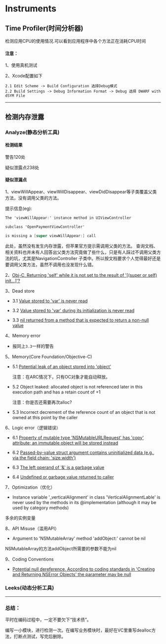 # Instruments

## Time Profiler(时间分析器)
检测应用CPU的使用情况.可以看到应用程序中各个方法正在消耗CPU时间

#### 注意：

1、使用真机测试

2、Xcode配置如下

```
2.1 Edit Scheme -> Build Configuration 选择Debug模式
2.2 Build Settings -> Debug Information Format -> Debug 选择 DWARF with dSYM File
```

---

## 检测内存泄露

### Analyze(静态分析工具)

#### 检测结果

警告120处

疑似泄露点238处

#### 疑似泄漏点

1、viewWillAppear、viewWillDisappear、viewDidDisappear等子类覆盖父类方法，没有调用父类的方法。

提示信息(eg):
```objective-c
The 'viewWillAppear:' instance method in UIViewController

subclass 'OpenPaymentViewController'

is missing a [super viewWillAppear:] call
```

此处，虽然没有发生内存泄露，但苹果官方提示需调用父类的方法。
查询文档、相关资料也并未有人回答出父类方法究竟做了些什么，只是有人踩过不调用父类方法的坑，尤其是NavigationController
子类中。所以按文档要求个人觉得最好还是要调用父类方法，虽然不调用也没发现什么错。

2、[Obj-C, Returning 'self' while it is not set to the result of '[(super or self) init…]'?
](https://stackoverflow.com/questions/8072385/obj-c-returning-self-while-it-is-not-set-to-the-result-of-super-or-self-i)

3、Dead store

 - 3.1 [Value stored to 'var' is never read](http://blog.csdn.net/duxinfeng2010/article/details/17840573)

 - 3.2 [Value stored to 'var' during its initialization is never read](https://stackoverflow.com/questions/12665081/value-stored-to-mykeyarray-during-its-initialization-is-never-read)

 - 3.3 [nil returned from a method that is expected to return a non-null value](https://stackoverflow.com/questions/39356369/null-is-returned-from-a-method-that-is-expected-to-return-a-non-null-value-wit)

4、Memory error

 - 报同上`3.3`一样的警告

5、Memory(Core Foundation/Objective-C)

 - 5.1 [Potential leak of an object stored into 'object'](https://stackoverflow.com/questions/19737851/potential-leak-of-object)

     注意：在ARC情况下，只有OC对象才能自动释放。

 - 5.2 Object leaked: allocated object is not referenced later in this execution path and has a retain count of +1

     注意：你是否还需要再次alloc?

 - 5.3 Incorrect decrement of the reference count of an object that is not owned at this point by the caller

6、Logic error（逻辑错误）

 - 6.1 [Property of mutable type 'NSMutableURLRequest' has 'copy' attribute; an immutable object will be stored instead](https://github.com/AFNetworking/AFNetworking/issues/3916)

 - 6.2 [Passed-by-value struct argument contains uninitialized data (e.g., via the field chain: 'size.width')](http://www.cnblogs.com/chaoyueME/p/5977320.html)

 - 6.3 [The left operand of '&' is a garbage value](http://blog.csdn.net/hamasn/article/details/7601592)

 - 6.4 [Undefined or garbage value returned to caller](https://stackoverflow.com/questions/8041556/logic-error-undefined-or-garbage-value-returned-to-caller)

7、Optimization（优化）

 - Instance variable '_verticalAlignment' in class 'VerticalAlignmentLable' is never used by the methods in its @implementation (although it may be used by category methods)

 多余的实例变量

8、API Misuse（滥用API）

 - Argument to 'NSMutableArray' method 'addObject:' cannot be nil

 NSMutableArray的方法addObject所需要的参数不能为nil

9、Coding Conventions

 - [Potential null dereference.  According to coding standards in 'Creating and Returning NSError Objects' the parameter may be null](http://www.cocoachina.com/ios/20150826/13080.html)


### Leeks(动态分析工具)



---

### 总结：

平时在编码过程中，一定不要欠下“技术债”。

编写一小模块，进行检测一次。在编写业务模块时，最好在VC里重写dealloc方法，打断点测试，写完后删除。
